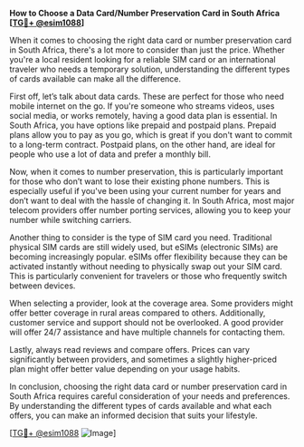 **How to Choose a Data Card/Number Preservation Card in South Africa [[TG💪+ @esim1088](https://t.me/s/esim1088)]**

When it comes to choosing the right data card or number preservation card in South Africa, there's a lot more to consider than just the price. Whether you're a local resident looking for a reliable SIM card or an international traveler who needs a temporary solution, understanding the different types of cards available can make all the difference.

First off, let’s talk about data cards. These are perfect for those who need mobile internet on the go. If you're someone who streams videos, uses social media, or works remotely, having a good data plan is essential. In South Africa, you have options like prepaid and postpaid plans. Prepaid plans allow you to pay as you go, which is great if you don't want to commit to a long-term contract. Postpaid plans, on the other hand, are ideal for people who use a lot of data and prefer a monthly bill.

Now, when it comes to number preservation, this is particularly important for those who don’t want to lose their existing phone numbers. This is especially useful if you've been using your current number for years and don’t want to deal with the hassle of changing it. In South Africa, most major telecom providers offer number porting services, allowing you to keep your number while switching carriers.

Another thing to consider is the type of SIM card you need. Traditional physical SIM cards are still widely used, but eSIMs (electronic SIMs) are becoming increasingly popular. eSIMs offer flexibility because they can be activated instantly without needing to physically swap out your SIM card. This is particularly convenient for travelers or those who frequently switch between devices.

When selecting a provider, look at the coverage area. Some providers might offer better coverage in rural areas compared to others. Additionally, customer service and support should not be overlooked. A good provider will offer 24/7 assistance and have multiple channels for contacting them.

Lastly, always read reviews and compare offers. Prices can vary significantly between providers, and sometimes a slightly higher-priced plan might offer better value depending on your usage habits.

In conclusion, choosing the right data card or number preservation card in South Africa requires careful consideration of your needs and preferences. By understanding the different types of cards available and what each offers, you can make an informed decision that suits your lifestyle.

[[TG💪+ @esim1088](https://t.me/s/esim1088) ![Image](https://i.postimg.cc/Y0z9fWf4/image.png)]